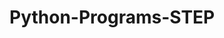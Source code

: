 # Python-Programs-STEP
       
  
                
                       
                       
                                 
         
    
 
